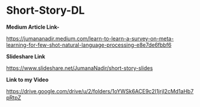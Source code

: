 # Short-Story-DL



**Medium Article Link-**

https://jumananadir.medium.com/learn-to-learn-a-survey-on-meta-learning-for-few-shot-natural-language-processing-e8e7de6fbbf6

**Slideshare Link**

https://www.slideshare.net/JumanaNadir/short-story-slides


**Link to my Video**

https://drive.google.com/drive/u/2/folders/1oYWSk6ACE9c2I1jrjI2cMd1aHb7pRtpZ

